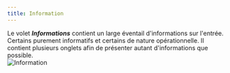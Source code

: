 ```yaml
---
title: Information
---
```

Le volet ***Informations*** contient un large éventail d&apos;informations sur l&apos;entrée. Certains purement informatifs et certains de nature opérationnelle. Il contient plusieurs onglets afin de présenter autant d&apos;informations que possible.  
![Information](/img/fr/rdm/mac/clip4509.png) 

